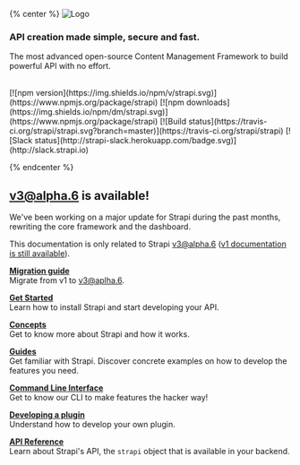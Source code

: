 {% center %}
![Logo](https://cldup.com/7umchwdUBh.png)

### API creation made simple, secure and fast.
The most advanced open-source Content Management Framework to build powerful API with no effort.

<br />
[![npm version](https://img.shields.io/npm/v/strapi.svg)](https://www.npmjs.org/package/strapi)
[![npm downloads](https://img.shields.io/npm/dm/strapi.svg)](https://www.npmjs.org/package/strapi)
[![Build status](https://travis-ci.org/strapi/strapi.svg?branch=master)](https://travis-ci.org/strapi/strapi)
[![Slack status](http://strapi-slack.herokuapp.com/badge.svg)](http://slack.strapi.io)

{% endcenter %}

## v3@alpha.6 is available!
We've been working on a major update for Strapi during the past months, rewriting the core framework and the dashboard.

This documentation is only related to Strapi v3@alpha.6 ([v1 documentation is still available](http://strapi.io/documentation/1.x.x)).

**[Migration guide](migration/migration-guide.md)**<br />
Migrate from v1 to v3@aplha.6.

**[Get Started](getting-started/installation.md)**<br />
Learn how to install Strapi and start developing your API.

**[Concepts](concepts/concepts.md)**<br />
Get to know more about Strapi and how it works.

**[Guides](configurations/configurations.md)**<br />
Get familiar with Strapi. Discover concrete examples on how to develop the features you need.

**[Command Line Interface](cli/CLI.md)**<br />
Get to know our CLI to make features the hacker way!

**[Developing a plugin](plugins/development.md)**<br />
Understand how to develop your own plugin.

**[API Reference](api-reference/reference.md)**<br />
Learn about Strapi's API, the `strapi` object that is available in your backend.
